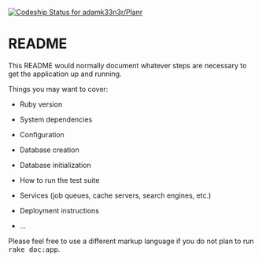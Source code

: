 [ ![Codeship Status for adamk33n3r/Planr](https://www.codeship.io/projects/34d02c00-b24b-0131-139b-12136d63f7c3/status?branch=master)](https://www.codeship.io/projects/20043)

# README

This README would normally document whatever steps are necessary to get the
application up and running.

Things you may want to cover:

* Ruby version

* System dependencies

* Configuration

* Database creation

* Database initialization

* How to run the test suite

* Services (job queues, cache servers, search engines, etc.)

* Deployment instructions

* ...


Please feel free to use a different markup language if you do not plan to run
<tt>rake doc:app</tt>.

